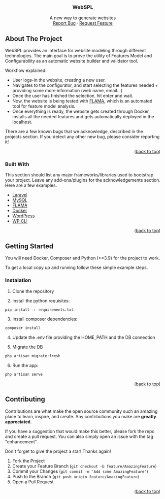 <div id="top"></div>
<br />
<div align="center">

  <h3 align="center">WebSPL</h3>

  <p align="center">
    A new way to generate websites
    <br />
    <a href="https://github.com/diverso-lab/webspl/issues">Report Bug</a>
    ·
    <a href="https://github.com/diverso-lab/webspl/issues">Request Feature</a>
  </p>
</div>

<!-- ABOUT THE PROJECT -->
## About The Project

WebSPL provides an interface for website modeling through different technologies. The main goal is to prove the utility of Features Model and Configurability as an automatic website builder and validator tool.

Workflow explained:
* User logs-in the website, creating a new user.
* Navigates to the configurator, and start selecting the features needed + providing some more information (web name, email...)
* Once the user has finished the selection, hit enter and wait. 
* Now, the website is being tested with [FLAMA](https://github.com/diverso-lab/core), which is an automated tool for feature model analysis.
* Once everything is ready, the website gets created through Docker, installs all the needed features and gets automatically deployed in the localhost.

There are a few known bugs that we acknowledge, described in the projects section. If you detect any other new bug, please consider reporting it!

<p align="right">(<a href="#top">back to top</a>)</p>



### Built With

This section should list any major frameworks/libraries used to bootstrap your project. Leave any add-ons/plugins for the acknowledgements section. Here are a few examples.

* [Laravel](https://laravel.com)
* [MySQL](https://www.mysql.com/)
* [FLAMA](https://github.com/diverso-lab/core)
* [Docker](https://www.docker.com/)
* [WordPress](https://wordpress.org)
* [WP CLI](https://wp-cli.org/es/)

<p align="right">(<a href="#top">back to top</a>)</p>



<!-- GETTING STARTED -->
## Getting Started

You will need Docker, Composer and Python (>=3.9) for the project to work.

To get a local copy up and running follow these simple example steps.

### Instalation

1. Clone the repository

2. Install the python requisites:
  ```sh
  pip install -r requirements.txt
  ```
3. Install composer dependencies:
  ```sh
  composer install
  ```
4. Update the .env file providing the HOME_PATH and the DB connection

5. Migrate the DB
  ```sh
  php artisan migrate:fresh
  ```
6. Run the app:
  ```sh
  php artisan serve
  ```

<p align="right">(<a href="#top">back to top</a>)</p>

<!-- CONTRIBUTING -->
## Contributing

Contributions are what make the open source community such an amazing place to learn, inspire, and create. Any contributions you make are **greatly appreciated**.

If you have a suggestion that would make this better, please fork the repo and create a pull request. You can also simply open an issue with the tag "enhancement".

Don't forget to give the project a star! Thanks again!

1. Fork the Project
2. Create your Feature Branch (`git checkout -b feature/AmazingFeature`)
3. Commit your Changes (`git commit -m 'Add some AmazingFeature'`)
4. Push to the Branch (`git push origin feature/AmazingFeature`)
5. Open a Pull Request

<p align="right">(<a href="#top">back to top</a>)</p>

[contributors-url]: https://github.com/diverso-lab/webspl/graphs/contributors
[forks-url]: https://github.com/diverso-lab/webspl/network/members
[stars-url]: https://github.com/diverso-lab/webspl/stargazers
[issues-url]: https://github.com/diverso-lab/webspl/issues

